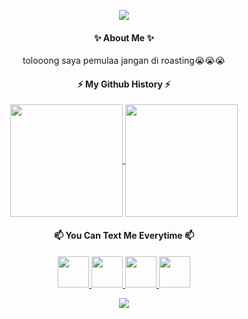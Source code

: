 

<!--
**friedchickenn/friedchickenn** is a ✨ _special_ ✨ repository because its `README.md` (this file) appears on your GitHub profile.

Here are some ideas to get you started:

- 🔭 I’m currently working on ...
- 🌱 I’m currently learning ...
- 📫 How to reach me: ...
- 😄 Pronouns: ...
- ⚡ Fun fact: ...
-->
<p align="center"> 
  <img src="https://capsule-render.vercel.app/api?type=waving&animation=fadeIn&color=gradient&height=100&section=header&text=AnnyeongYeorobuun!🕹️&fontSize=50&fontColor=white" />
</p>
<h4 align="center"> ✨ About Me ✨ </h4>
<p align="center">
  tolooong saya pemulaa jangan di roasting😭😭😭
</p>
<h4 align="center"> ⚡ My Github History ⚡ </h4>

<p align="center">
  <a href="https://github.com/friedchickenn/github-readme-stats">
  <img height=180 align="center" src="https://github-readme-stats.vercel.app/api?username=friedchickenn&theme=transparent" />
</a>
<a href="https://github.com/anuraghazra/convoychat">
  <img height=180 align="center" src="https://github-readme-stats.vercel.app/api/top-langs?username=friedchickenn&layout=compact&langs_count=8&card_width=320&theme=transparent" />
</a>
</p>


<h4 align="center"> 📫 You Can Text Me Everytime 📫 </h4>
<p align="center">
  <a href=" https://www.instagram.com/erykthvren/">  <img height="50" src="https://user-images.githubusercontent.com/46517096/166974368-9798f39f-1f46-499c-b14e-81f0a3f83a06.png "/> </a>
  <a href=" https://www.linkedin.com/in/erika-yanti-6a11a321a"> <img height="50" src="https://cdn3.iconfinder.com/data/icons/social-network-linear-color/100/LinkedIn-512.png"/> </a>
  <a href=" https://www.facebook.com/profile.php?id=100041683242086"> <img height="50" src="https://cdn3.iconfinder.com/data/icons/social-network-linear-color/100/Facebook-512.png"/> </a>
  <a href=" https://wa.me/qr/KD7CFQOUVQQHM1"> <img height="50" src="https://cdn3.iconfinder.com/data/icons/social-network-linear-color/100/Whatsapp-512.png"/> </a>
</p>
<p align="center"> 
  <img src="https://capsule-render.vercel.app/api?type=waving&animation=fadeIn&color=gradient&height=100&section=footer&fontSize=50&fontColor=auto" />
</p>







